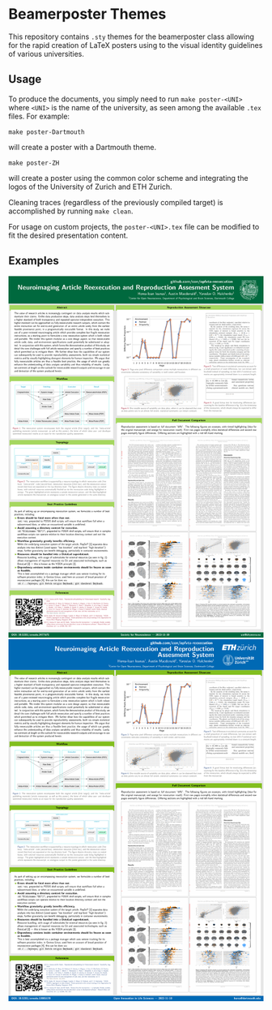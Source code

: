 # Beamerposter Themes

This repository contains `.sty` themes for the beamerposter class allowing for the rapid creation of LaTeX posters using to the visual identity guidelines of various universities.

## Usage

To produce the documents, you simply need to run `make poster-<UNI>` where `<UNI>` is the name of the university, as seen among the available `.tex` files.
For example:

```console
make poster-Dartmouth
```

will create a poster with a Dartmouth theme.

```console
make poster-ZH
```

will create a poster using the common color scheme and integrating the logos of the University of Zurich and ETH Zurich.

Cleaning traces (regardless of the previously compiled target) is accomplished by running `make clean`.

For usage on custom projects, the `poster-<UNI>.tex` file can be modified to fit the desired presentation content.

## Examples

<img src="gallery/poster-Dartmouth.png">

<img src="gallery/poster-ZH.png">
